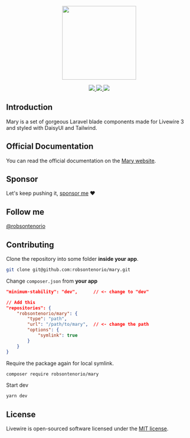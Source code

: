 <p align="center"><img width="200" src="https://github.com/robsontenorio/mary-ui.com/blob/main/public/mary.png?raw=true""></p>

<p align="center">
    <a href="https://packagist.org/packages/robsontenorio/mary">
        <img src="https://img.shields.io/packagist/dt/robsontenorio/mary?cacheSeconds=60">
    </a>
    <a href="https://packagist.org/packages/robsontenorio/mary">
        <img src="https://img.shields.io/packagist/v/robsontenorio/mary?label=stable&color=blue&cacheSeconds=60">
    </a>
    <a href="https://packagist.org/packages/robsontenorio/mary">
        <img src="https://poser.pugx.org/robsontenorio/mary/license.svg">
    </a>
</p>

## Introduction

Mary is a set of gorgeous Laravel blade components made for Livewire 3 and styled with DaisyUI and Tailwind.

## Official Documentation

You can read the official documentation on the [Mary website](https://mary-ui.com).

## Sponsor

Let's keep pushing it, [sponsor me](https://github.com/sponsors/robsontenorio) ❤️

## Follow me

[@robsontenorio](https://twitter.com/robsontenorio)


## Contributing

Clone the repository into some folder **inside your app**.

```bash
git clone git@github.com:robsontenorio/mary.git
```

Change `composer.json` from **your app**

```json
"minimum-stability": "dev",      // <- change to "dev"

// Add this
"repositories": {
    "robsontenorio/mary": {
        "type": "path",
        "url": "/path/to/mary",  // <- change the path
        "options": {
            "symlink": true
        }
    }
}
```

Require the package again for local symlink.

```bash
composer require robsontenorio/mary
```

Start dev

```bash
yarn dev
```


## License
<a name="license"></a>

Livewire is open-sourced software licensed under the [MIT license](LICENSE.md).
